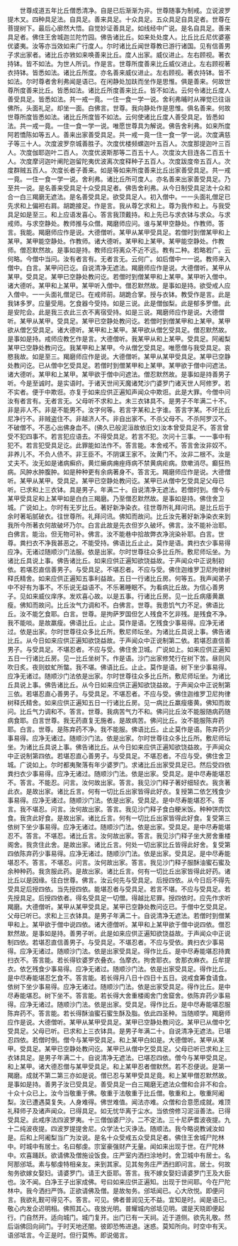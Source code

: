 <!-- { "loadSidebar": true } -->
　　世尊成道五年比丘僧悉清净。自是已后渐渐为非。世尊随事为制戒。立说波罗提木叉。四种具足法。自具足。善来具足。十众具足。五众具足自具足者。世尊在菩提树下。最后心廓然大悟。自觉妙证善具足。如线经中广说。是名自具足。善来具足者。佛住王舍城迦兰陀竹园。佛告诸比丘。如来处处度人。比丘比丘尼优婆塞优婆夷。汝等亦当效如来广行度人。尔时诸比丘闻世尊教已游行诸国。见有信善男子求出家者。诸比丘亦敩如来唤善来比丘。度人出家。威仪进止。左右顾视。著衣持钵。皆不如法。为世人所讥。作是言。世尊所度善来比丘威仪进止。左右顾视著衣持钵。皆悉如法。诸比丘所度。亦名善来威仪进止。左右顾视。著衣持钵。皆不如法。尔时尊者舍利弗闻是语已。在闲静处加趺而坐作是思惟。俱是善来。何故世尊所度善来比丘。皆悉如法。诸比丘所度善来比丘。皆不如法。云何令诸比丘度人善受具足。皆悉如法。共一戒一竟。一住一食一学一说。舍利弗晡时从禅觉已往诣佛所。头面礼足。却坐一面。白佛言。世尊。我向静处作是思惟。俱名善来。何故世尊所度皆悉如法。诸比丘所度皆不如法。云何使诸比丘度人善受具足。皆悉如法。共一戒一竟。一住一食一学一说。唯愿世尊具为解说。佛告舍利弗。如来所度阿若憍陈如等五人。善来出家善受具足。共一戒一竟一住一食一学一说。次度满慈子等三十人。次度波罗奈城善胜子。次度优楼频螺迦叶五百人。次度那提迦叶三百人。次度伽耶迦叶二百人。次度优波斯那等二百五十人。次度汝大目连各二百五十人。次度摩诃迦叶阐陀迦留陀夷优波离次度释种子五百人。次度跋度帝五百人。次度群贼五百人。次度长者子善来。如是等如来所度善来比丘出家善受具足。共一戒一竟。一住一食一学一说。舍利弗。诸比丘所可度人。亦名善来出家善受具足。乃至共一说。是名善来受具足十众受具足者。佛告舍利弗。从今日制受具足法十众和合一白三羯磨无遮法。是名善受具足。欲受具足人。初入僧中。一一头面礼僧足已先求和上偏袒右肩。胡跪接足。作是言。我从尊乞求和上。尊为我作和上。与我受具足如是至三。和上应语发喜心。答言我顶戴持。和上先已与求衣钵与求众。与求戒师。与求空静处。教师推与众僧。羯磨师应问。谁与某甲空静处。作教师。答言。我能。羯磨师应作是说。大德僧听。某甲从某甲受具足。若僧时到僧某甲和上某甲。某甲能空静处。作教师。诸大德听。某甲和上某甲。某甲能空静处。作教师。僧忍默然故。是事如是持。教师应将离众不近不远。教有二种。若略若广。云何略。今僧中当问。汝有者言有。无者言无。云何广。如后僧中一一说。教师来入僧中。白言。某甲问已讫。自说清净无遮法。羯磨师应作是说。大德僧听。某甲从某甲。受具足。某甲已空静处教问讫。若僧时到僧某甲和上某甲。某甲听入僧中。诸大德听。某甲和上某甲。某甲听入僧中。僧忍默然故。是事如是持。欲受戒人应入僧中。一一头面礼僧足已。在戒师前。胡跪合掌。授与衣钵。教受作是言。此是我钵多罗。应量受用。乞食器今受持。如是三说。此是僧伽梨。此是郁多罗僧。此是安陀会。此是我三衣此三衣不离宿受持。如是三说。羯磨师应作是说。大德僧听。某甲从某甲。受具足。某甲已空静处教问讫。若僧时到僧某甲和上某甲。某甲欲从僧乞受具足。诸大德听。某甲和上某甲。某甲欲从僧乞受具足。僧忍默然故。是事如是持。戒师应教乞作是言。大德僧听。我某甲从和上某甲。受具足。阿阇梨某甲已空静处教问讫。我某甲和上某甲。今从僧乞受具足。唯愿僧与我受具足。哀愍我故。如是至三。羯磨师应作是说。大德僧听。某甲从某甲受具足。某甲已空静处教问讫。已从僧中乞受具足。若僧时到僧某甲和上某甲。某甲欲于僧中问遮法。诸大德听。某甲和上某甲。某甲欲于僧中问遮法。僧忍默然故。是事如是持善男子听。今是至诚时。是实语时。于诸天世间天魔诸梵沙门婆罗门诸天世人阿修罗。若不实者。便于中欺诳。亦复于如来应供正遍知声闻众中欺诳。此是大罪。今僧中问汝有者言有。无者言无。父母听不求和上。未三衣钵具不。是男子不年满二十不。非是非人不。非是不能男不。汝字何等。若言字某和上字谁。答言字某。不坏比丘尼净行不。非贼盗住不。非越济人不。非自出家不。不杀父母不。不杀阿罗汉不。不破僧不。不恶心出佛身血不。(佛久已般泥洹故依旧文)汝本曾受具足不。答言曾受不犯四事不。若言犯应语去。不得受具足。若言不犯。次问十三事。一一事中有犯不。若言犯受具足讫。此罪能如法作不。答言能。本舍戒不。答言舍汝非奴不。非养儿不。不负人债不。非王臣不。不阴谋王家不。汝黄门不。汝非二根不。汝是丈夫不。汝无如是诸病癣疥。黄烂癞病痈痤痔病不禁黄病疟病。欬嗽消尽。癫狂热病。风肿水肿腹肿。如是种种更有余病著身不。答言无。羯磨师应作是说。大德僧听。某甲从某甲。受具足。某甲已空静处教问讫。某甲已从僧中乞受具足父母已听。已求和上三衣钵。具是男子。年满二十。自说清净无遮法。若僧时到。僧今与某甲受具足和上某甲如是白白三羯磨。乃至僧忍默然故。是事如是持。佛住舍卫城。广说如上。尔时有无岁比丘。著好新净染衣。往世尊所礼拜问讯。是比丘后于余时著垢腻破衣。往世尊所。礼拜问讯。佛知而故问。比丘汝先著好新净染衣来到我所今所著衣何故破坏乃尔。白言此故是先衣但岁久破坏。佛言。汝不能补治耶。白佛言。能治。但无物可补。佛言。汝不能巷中拾故弊衣净浣染补耶。白言。世尊。粪扫衣不净我甚恶之。不能受持。佛语比丘止止。莫作是语。粪扫衣少事易得应净。无诸过随顺沙门法服。依是出家。尔时世尊往众多比丘所。敷尼师坛坐。为诸比丘具说上事。佛告诸比丘。如来应供正遍知欲饶益故。于声闻众中正说制初依。若堪忍直信善男子。与受具足。不堪忍者。不应与受。佛住迦维罗卫尼拘律树释氏精舍。如来应供正遍知五事利益故。五日一行诸比丘房。何等五。我声闻弟子中不好有为事不。不乐说无益语不。不乐著睡眠不。为看病比丘故。为信心善男子。见如来威仪庠序。发欢喜心故。以是五事。行诸比丘房。见一比丘病痿黄羸瘦。佛知而故问。比丘汝气力调和不。白佛言。世尊。我患饥气力不足。佛语比丘。汝不能乞食耶。白言。世尊。是拘萨罗国但乞人残食不乞非残。是残食不净。我不能啖。是故羸瘦。佛语比丘。止止。莫作是语。乞残食少事易得。应净无诸过。依是出家。尔时世尊往众多比丘所。敷尼师坛坐。为诸比丘具说上事。佛告诸比丘。从今日如来应供正遍知欲饶益故。于声闻众中正说制第二依。若堪忍直信善男子。与受具足。不堪忍者。不应与受。佛住舍卫城。广说如上。如来应供正遍知五日一行诸比丘房。见一比丘坐树下。作是语。沙门出家修梵行在树下苦。昼则风吹日炙。夜则蚊虻所螫。我不堪。佛语比丘。止止。莫作是语。树下坐少事易得。应净无诸过。随顺沙门法依是出家。尔时世尊往众多比丘所。敷尼师坛坐。为诸比丘具说上事。佛告诸比丘。从今日如来应供正遍知欲饶益故。于声闻众中正说制第三依。若堪忍直心善男子。与受具足。不堪忍者。不应与受。佛住迦维罗卫尼拘律树释氏精舍。如来应供正遍知五日一行诸比丘房。见一病比丘羸瘦痿黄。佛知而故问。比丘气力调和不。答言。世尊。我病苦气力不和。佛问比丘汝不能服随病药随病食耶。白言世尊。我无药直复无施者。是故病苦。佛问比丘。汝不能服陈弃药耶。白言。世尊。是陈弃药不净。我不能服。佛语比丘。止止莫作是语。陈弃药少事易得。应净无诸过。随顺沙门法。依是出家。尔时世尊往众多比丘所。敷尼师坛坐。为诸比丘具说上事。佛告诸比丘。从今日如来应供正遍知欲饶益故。于声闻众中正说制第四依。若堪忍直心善男子。与受具足。不堪忍者。不应与受。佛住舍卫城。广说如上。尔时都夷聚落有年少婆罗门。求诸比丘出家受具足已。然后受四依粪扫衣少事易得。应净无诸过。随顺沙门法。依是出家。受具足。是中尽寿能堪忍不。答言。不能忍。问言。汝何故出家。答言。我见沙门释子著好细轻衣。我贪著此衣。是故出家。诸比丘言。何有一切比丘出家皆得此好衣。复授第二依乞残食少事易得。应净无诸过。随顺沙门法。依是出家。受具足。是中尽寿能堪忍不。答言。我不堪忍。问言。汝何故出家。答言。我见沙门释子食白粳米饭。种种饼肉饮食。我贪此好食。是故出家。诸比丘言。何有一切比丘出家皆得此好食。复受第三依树下坐少事易得。应净无诸过。随顺沙门法。依是出家。受具足。是中尽寿能堪忍不。答言。不堪忍。诸比丘言。汝何故出家。答言。我见沙门释子坐大房舍重楼阁舍。我贪住此舍。是故出家。诸比丘言。何处一切出家比丘皆得此好舍。复受第四依陈弃药少事易得。应净无诸过。随顺沙门法。依是出家。受具足。是中尽寿能堪忍不。答言。不堪忍。问言。汝何故出家。答言。我见沙门释子服酥油蜜石蜜及余种种药。我贪服此药。是故出家。诸比丘言。何有一切比丘出家皆得此好药。诸比丘以是因缘。往白世尊。佛言。汝云何先与受具足。后授四依。从今日后不得先受具足后授四依。当先授四依。能堪忍者与受具足。若言不堪。不应与受具足。若先授具足。后授四依者。得名受具足一切僧。得越比尼罪。授四依时。应先作求听羯磨。大德僧听。某甲从某甲受具足。某甲已空静处教问讫已。于僧中乞受具足。父母已听已。求和上三衣钵具。是男子年满二十。自说清净无遮法。若僧时到僧某甲和上。某甲欲于僧中说四依。诸大德僧听。某甲和上某甲欲于僧中说四依。僧忍默然故。是事如是持。善男子听。此是如来应供正遍知欲饶益故。于声闻众中正说制四依。若堪忍直信善男子。与受具足。不堪忍者。不应与受依。粪扫衣少事易得。应净无诸过。随顺沙门法。依是出家受具足。得作比丘。是中尽寿能堪忍持粪扫衣不。答言能。若长得钦婆罗衣叠衣。刍摩衣。拘舍耶衣。舍那衣麻衣。丘牟提衣。依乞残食少事易得。应净无诸过。随顺沙门法。依是出家受具足。得作比丘。是中尽寿能堪忍乞食不。答言能。若长得月八日十四日十五日。说戒食筹食请食。依树下坐少事易得。应净无诸过。随顺沙门法。依是出家受具足。得作比丘。是中尽寿能堪忍。树下坐不。答言能。若长得大舍重楼阁舍门舍窟舍。依陈弃药少事易得。应净无诸过。随顺沙门法。依是出家。受具足。得作比丘。是中尽寿能堪忍服陈弃药不。答言能。若长得酥油蜜石蜜生酥及脂。依此四圣种。当随顺学。羯磨师应作是说。大德僧听。某甲从某甲受具足。某甲已空静处教问讫。某甲已从僧中乞受具足。父母已听。已求和上三衣钵具。是男子年满二十。自说清净无遮法。已堪忍四依。若僧时倒。僧今与某甲受具足。和上某甲白如是。大德僧听。某甲从某甲。受具足。某甲已空静处教问讫。某甲已从僧中乞受具足。父母已听已求和上三衣钵具足。是男子年满二十。自说清净无遮法。已堪忍四依。僧今与某甲受具足。和上某甲。诸大德忍僧与某甲受具足。和上某甲忍者僧默然。若不忍便说。是第一羯磨。成就不第二第三亦如是说。僧已忍与某甲受具足竟。和上某甲僧忍默然故。是事如是持。善男子汝已受具足。善受具足一白三羯磨无遮法众僧和合非不和合。十众十众已上。汝今当敬重于佛。敬重于法敬重于比丘僧。敬重和上。敬重阿阇梨。汝已遭遇莫复失。人身难得。佛世难值。闻法亦难。众僧和合意愿成就。难顶礼释师子及诸声闻众。已得具足。如无忧华离于尘水。当依傍修习泥洹善法。已得受具足。此戒序法四波罗夷。十三僧伽婆尸沙。二不定法。三十尼萨耆波夜提。九十二纯波夜提。四波罗提提舍尼。众学法七灭诤法。随顺法。我今略说教诫汝如是。后和上阿阇梨当广为汝说。是名十众受戒五众受具足者。佛住王舍城尸陀林中。时城中有居士。名曰郁虔。宗室豪强财产无量。闻如来出现于世。在尸陀林中。欢喜踊跃。欲请佛及僧施设饭食。庄严室内洒扫涂地时。舍卫城中有居士。名阿那邠坻。素与郁虔特相亲友。来到其家。见其匆务庄严洒扫即问言。居士。何故匆务欲嫁女娶妇。请婆罗门。请王大臣耶。答言。我不嫁女娶妇请婆罗门王及大臣也。汝不闻。白净王子出家成佛。号曰如来应供正遍知。出现于世间耶。今在尸陀林中。我今洒扫严饰。正欲请佛及僧。是故匆务。邠坻闻已。心大欣悦。即便问言。我欲礼觐可得见不。答言。可见。佛者普润见无不益。宜知是时。闻是语已。敬心内发企迟明相。佛照其心。夜放光明。普耀城内邠坻见明。谓是天晓即便起行。门自然开。适向城门。城门复开。出门已有一天祠。近于道侧。欲先礼敬。然后诣佛回向祠门。于时天地还闇。彼即恐怖进退。迷惑。莫知所向。时空中有天。语邠坻言。今正是时。但行莫怖。即说偈言。
